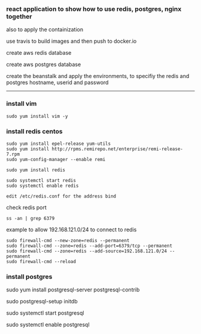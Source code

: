 
### react application to show how to use redis, postgres, nginx together

also to apply the containization


use travis to build images and then push to docker.io

create aws redis database

create aws postgres database

create the beanstalk and apply the environments, to specifiy the redis and postgres hostname, userid and password



---

### install vim
```
sudo yum install vim -y
```

### install redis centos
```
sudo yum install epel-release yum-utils
sudo yum install http://rpms.remirepo.net/enterprise/remi-release-7.rpm
sudo yum-config-manager --enable remi

sudo yum install redis

sudo systemctl start redis
sudo systemctl enable redis

edit /etc/redis.conf for the address bind
```
check redis port
```
ss -an | grep 6379
```

example to allow 192.168.121.0/24 to connect to redis
```
sudo firewall-cmd --new-zone=redis --permanent
sudo firewall-cmd --zone=redis --add-port=6379/tcp --permanent
sudo firewall-cmd --zone=redis --add-source=192.168.121.0/24 --permanent
sudo firewall-cmd --reload
```

### install postgres

sudo yum install postgresql-server postgresql-contrib

sudo postgresql-setup initdb

sudo systemctl start postgresql

sudo systemctl enable postgresql




